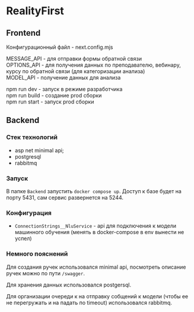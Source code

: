# RealityFirst

## Frontend
Конфигурационный файл - next.config.mjs

MESSAGE_API - для отправки формы обратной связи\
OPTIONS_API - для получения данных по преподавателю, вебинару, курсу по обратной связи (для категоризации анализа)\
MODEL_API - получение данных для анализа

npm run dev - запуск в режиме разработчика\
npm run build - создание prod сборки\
npm run start - запуск prod сборки

## Backend
### Стек технологий
- asp net minimal api;
- postgresql
- rabbitmq
### Запуск
В папке `Backend` запустить `docker compose up`. Доступ к базе будет на порту 5431, сам сервис развернется на 5244.
### Конфигурация
- `ConnectionStrings__NluService` - api для подключения к модели машинного обучения (менять в docker-compose в env вынести не успел)
### Немного пояснений
Для создания ручек использовался minimal api, посмотреть описание ручек можно по пути `/swagger`.

Для хранения данных использовался postgersql.

Для организации очереди к на отправку собщений к модели (чтобы ее не перегружать и на падать по timeout) использовался rabbitmq.
